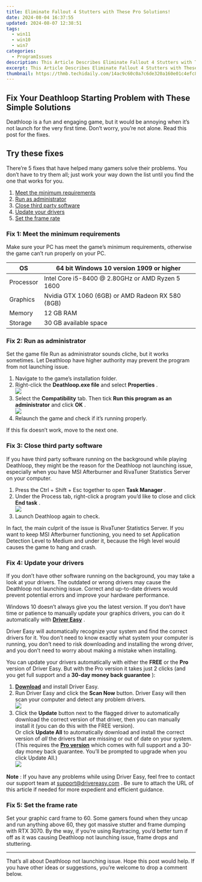 ```yaml
---
title: Eliminate Fallout 4 Stutters with These Pro Solutions!
date: 2024-08-04 16:37:55
updated: 2024-08-07 12:38:51
tags:
  - win11
  - win10
  - win7
categories:
  - ProgramIssues
description: This Article Describes Eliminate Fallout 4 Stutters with These Pro Solutions!
excerpt: This Article Describes Eliminate Fallout 4 Stutters with These Pro Solutions!
thumbnail: https://thmb.techidaily.com/14ac9c60c0a7c6de320a160e01c4efc88f6a5375e7f1f2f22a50af90ed0a0cd5.jpg
---
```


## Fix Your Deathloop Starting Problem with These Simple Solutions

Deathloop is a fun and engaging game, but it would be annoying when it’s not launch for the very first time. Don’t worry, you’re not alone. Read this post for the fixes.

## Try these fixes

 There’re 5 fixes that have helped many gamers solve their problems. You don’t have to try them all; just work your way down the list until you find the one that works for you.

1. [Meet the minimum requirements](https://tools.techidaily.com/drivereasy/download/)
2. [Run as administrator](https://tools.techidaily.com/drivereasy/download/)
3. [Close third party software](https://tools.techidaily.com/drivereasy/download/)
4. [Update your drivers](https://tools.techidaily.com/drivereasy/download/)
5. [Set the frame rate](https://tools.techidaily.com/drivereasy/download/)

### Fix 1: Meet the minimum requirements

 Make sure your PC has meet the game’s minimum requirements, otherwise the game can’t run properly on your PC.

| OS        | 64 bit Windows 10 version 1909 or higher         |
| --------- | ------------------------------------------------ |
| Processor | Intel Core i5-8400 @ 2.80GHz or AMD Ryzen 5 1600 |
| Graphics  | Nvidia GTX 1060 (6GB) or AMD Radeon RX 580 (8GB) |
| Memory    | 12 GB RAM                                        |
| Storage   | 30 GB available space                            |

### Fix 2: Run as administrator

 Set the game file Run as administrator sounds cliche, but it works sometimes. Let Deathloop have higher authority may prevent the program from not launching issue.

1. Navigate to the game’s installation folder.
2. Right-click the **Deathloop.exe file** and select **Properties** .  
![](https://images.drivereasy.com/wp-content/uploads/2021/03/run-as-administrator-1.jpg)
3. Select the **Compatibility** tab. Then tick **Run this program as an administrator** and click **OK** .  
![](https://images.drivereasy.com/wp-content/uploads/2021/09/run-the-game-as-an-administrator.jpg)
4. Relaunch the game and check if it’s running properly.

If this fix doesn’t work, move to the next one.

### Fix 3: Close third party software

 If you have third party software running on the background while playing Deathloop, they might be the reason for the Deathloop not launching issue, especially when you have MSI Afterburner and RivaTuner Statistics Server on your computer.

1. Press the Ctrl + Shift + Esc together to open **Task Manager** .
2. Under the Process tab, right-click a program you’d like to close and click **End task** .  
![](https://images.drivereasy.com/wp-content/uploads/2020/11/disable-unnecessary-programs-running-in-the-background.jpg)
3. Launch Deathloop again to check.

 In fact, the main culprit of the issue is RivaTuner Statistics Server. If you want to keep MSI Afterburner functioning, you need to set Application Detection Level to Medium and under it, because the High level would causes the game to hang and crash.

### Fix 4: Update your drivers

 If you don’t have other software running on the background, you may take a look at your drivers. The outdated or wrong drivers may cause the Deathloop not launching issue. Correct and up-to-date drivers would prevent potential errors and improve your hardware performance.

 Windows 10 doesn’t always give you the latest version. If you don’t have time or patience to manually update your graphics drivers, you can do it automatically with **[Driver Easy](https://tools.techidaily.com/drivereasy/download/)**  .

 Driver Easy will automatically recognize your system and find the correct drivers for it. You don’t need to know exactly what system your computer is running, you don’t need to risk downloading and installing the wrong driver, and you don’t need to worry about making a mistake when installing.

 You can update your drivers automatically with either the **FREE** or the **Pro** version of Driver Easy. But with the Pro version it takes just 2 clicks (and you get full support and a **30-day money back guarantee** ):

1. **[Download](https://tools.techidaily.com/drivereasy/download/)**  and install Driver Easy.
2. Run Driver Easy and click the **Scan Now** button. Driver Easy will then scan your computer and detect any problem drivers.  
![](https://images.drivereasy.com/wp-content/uploads/2019/08/NVIDIA-18.jpg)
3. Click the **Update**  button next to the flagged driver to automatically download the correct version of that driver, then you can manually install it (you can do this with the FREE version).  
 Or click **Update All** to automatically download and install the correct version of _all_ the drivers that are missing or out of date on your system. (This requires the **[Pro version](https://tools.techidaily.com/drivereasy/download/)**  which comes with full support and a 30-day money back guarantee. You’ll be prompted to upgrade when you click Update All.)  
![](https://images.drivereasy.com/wp-content/uploads/2019/08/NVIDIA-Geoforce.jpg)

**Note** : If you have any problems while using Driver Easy, feel free to contact our support team at [support@drivereasy.com](https://tools.techidaily.com/drivereasy/download/) .
 Be sure to attach the URL of this article if needed for more expedient and efficient guidance.

### Fix 5: Set the frame rate

 Set your graphic card frame to 60\. Some gamers found when they uncap and run anything above 60, they got massive stutter and frame dumping with RTX 3070\. By the way, if you’re using Raytracing, you’d better turn if off as it was causing Deathloop not launching issue, frame drops and stuttering.

---

 That’s all about Deathloop not launching issue. Hope this post would help. If you have other ideas or suggestions, you’re welcome to drop a comment below.

<ins class="adsbygoogle"
     style="display:block"
     data-ad-format="autorelaxed"
     data-ad-client="ca-pub-7571918770474297"
     data-ad-slot="1223367746"></ins>



<ins class="adsbygoogle"
     style="display:block"
     data-ad-client="ca-pub-7571918770474297"
     data-ad-slot="8358498916"
     data-ad-format="auto"
     data-full-width-responsive="true"></ins>
